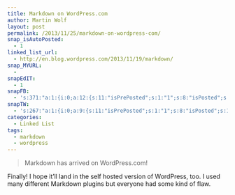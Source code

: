 ```yaml
---
title: Markdown on WordPress.com
author: Martin Wolf
layout: post
permalink: /2013/11/25/markdown-on-wordpress-com/
snap_isAutoPosted:
  - 1
linked_list_url:
  - http://en.blog.wordpress.com/2013/11/19/markdown/
snap_MYURL:
  - 
snapEdIT:
  - 1
snapFB:
  - 's:371:"a:1:{i:0;a:12:{s:11:"isPrePosted";s:1:"1";s:8:"isPosted";s:1:"1";s:4:"pgID";s:28:"1607117196_10201040794334504";s:5:"pDate";s:19:"2013-11-25 09:48:56";s:4:"doFB";s:1:"1";s:8:"PostType";s:1:"A";s:10:"AttachPost";s:1:"2";s:10:"SNAPformat";s:38:"New post on TheAmazingWeb.net: %TITLE%";s:9:"isAutoImg";s:1:"A";s:8:"imgToUse";b:0;s:9:"isAutoURL";s:1:"A";s:8:"urlToUse";b:0;}}";'
snapTW:
  - 's:267:"a:1:{i:0;a:9:{s:11:"isPrePosted";s:1:"1";s:8:"isPosted";s:1:"1";s:4:"pgID";s:18:"404909563360866305";s:5:"pDate";s:19:"2013-11-25 09:48:57";s:4:"doTW";s:1:"1";s:10:"SNAPformat";s:14:"%TITLE%: %URL%";s:8:"attchImg";s:1:"0";s:9:"isAutoImg";s:1:"A";s:8:"imgToUse";b:0;}}";'
categories:
  - Linked List
tags:
  - markdown
  - wordpress
---
```

> Markdown has arrived on WordPress.com!

Finally! I hope it&#8217;ll land in the self hosted version of WordPress, too. I used many different Markdown plugins but everyone had some kind of flaw.
